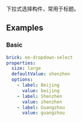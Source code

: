 下拉式选择构件，常用于标题。

## Examples

### Basic

```yaml preview minHeight="200px"
brick: eo-dropdown-select
properties:
  size: large
  defaultValue: shenzhen
  options:
    - label: Beijing
      value: beijing
    - label: Shenzhen
      value: shenzhen
    - label: Guangzhou
      value: guangzhou
```
